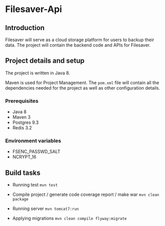 # Filesaver-Api

## Introduction

Filesaver will serve as a cloud storage platform for users to backup their data. The project will contain the backend code and APIs for Filesaver.

## Project details and setup

The project is written in Java 8.

Maven is used for Project Management. The `pom.xml` file will contain all the dependencies needed for the project
as well as other configuration details.

### Prerequisites

* Java 8
* Maven 3
* Postgres 9.3
* Redis 3.2

### Environment variables

* FSENC_PASSWD_SALT
* NCRYPT_16

## Build tasks

* Running test
`mvn test`

* Compile project / generate code coverage report / make war
`mvn clean package`

* Running server
`mvn tomcat7:run`

* Applying migrations
`mvn clean compile flyway:migrate`
